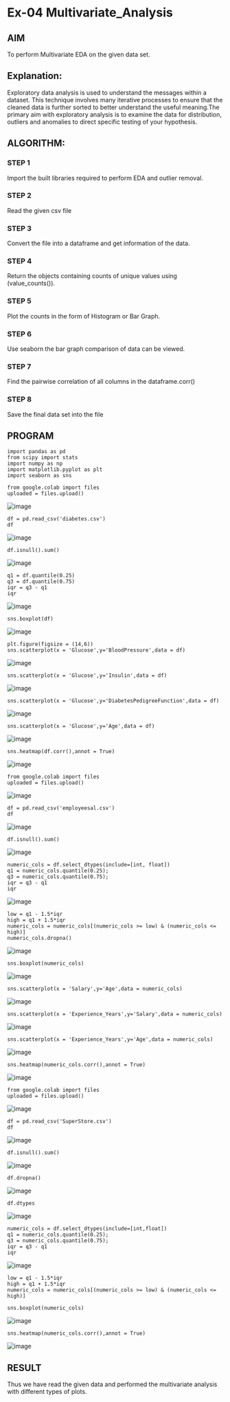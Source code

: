 
# Ex-04 Multivariate_Analysis
## AIM
To perform Multivariate EDA on the given data set.
 
## Explanation:
Exploratory data analysis is used to understand the messages within a dataset. This technique involves many iterative processes to ensure that the cleaned data is further sorted to better understand the useful meaning.The primary aim with exploratory analysis is to examine the data for distribution, outliers and anomalies to direct specific testing of your hypothesis.

## ALGORITHM:
### STEP 1
Import the built libraries required to perform EDA and outlier removal.

### STEP 2
Read the given csv file

### STEP 3
Convert the file into a dataframe and get information of the data.

### STEP 4
Return the objects containing counts of unique values using (value_counts()).

### STEP 5
Plot the counts in the form of Histogram or Bar Graph.

### STEP 6
Use seaborn the bar graph comparison of data can be viewed.

### STEP 7
Find the pairwise correlation of all columns in the dataframe.corr()

### STEP 8
Save the final data set into the file

## PROGRAM
~~~
import pandas as pd
from scipy import stats
import numpy as np
import matplotlib.pyplot as plt
import seaborn as sns
~~~
~~~
from google.colab import files
uploaded = files.upload()
~~~
![image](https://github.com/Kulaganachi/Multivariate_Analysis/assets/133641126/e6107443-5485-483a-b28e-177cdf08a693)

~~~
df = pd.read_csv('diabetes.csv')
df
~~~
![image](https://github.com/Kulaganachi/Multivariate_Analysis/assets/133641126/e26ed41c-cbde-4e44-acd0-414c33adec44)

~~~
df.isnull().sum()
~~~~
![image](https://github.com/Kulaganachi/Multivariate_Analysis/assets/133641126/fa79a84f-0560-41be-9b82-d9108f1ae9d2)

~~~
q1 = df.quantile(0.25)
q3 = df.quantile(0.75)
iqr = q3 - q1
iqr
~~~
![image](https://github.com/Kulaganachi/Multivariate_Analysis/assets/133641126/7ef393cf-de36-4f9b-8695-a64aba0b0688)

~~~
sns.boxplot(df)
~~~
![image](https://github.com/Kulaganachi/Multivariate_Analysis/assets/133641126/84375714-c2e8-4b42-b062-e2b397f64050)

~~~
plt.figure(figsize = (14,6))
sns.scatterplot(x = 'Glucose',y='BloodPressure',data = df)
~~~
![image](https://github.com/Kulaganachi/Multivariate_Analysis/assets/133641126/470d5163-647a-4aed-a773-93cf25cd3edb)

~~~
sns.scatterplot(x = 'Glucose',y='Insulin',data = df)
~~~
![image](https://github.com/Kulaganachi/Multivariate_Analysis/assets/133641126/e01ed90e-ce39-477a-ab1e-49cfcab33815)

~~~
sns.scatterplot(x = 'Glucose',y='DiabetesPedigreeFunction',data = df)
~~~
![image](https://github.com/Kulaganachi/Multivariate_Analysis/assets/133641126/003e67e1-6465-4d4e-a9d9-a9286b90034c)

~~~
sns.scatterplot(x = 'Glucose',y='Age',data = df)
~~~
![image](https://github.com/Kulaganachi/Multivariate_Analysis/assets/133641126/bf7dba38-e019-46ae-b74d-6ee5ad5f5b0c)

~~~
sns.heatmap(df.corr(),annot = True)
~~~
![image](https://github.com/Kulaganachi/Multivariate_Analysis/assets/133641126/cd11464e-28ef-439f-b4f5-32ac523c2f88)

~~~
from google.colab import files
uploaded = files.upload()
~~~
![image](https://github.com/Kulaganachi/Multivariate_Analysis/assets/133641126/59c64c4e-90cb-41e3-a0df-37985f99bf28)

~~~
df = pd.read_csv('employeesal.csv')
df
~~~
![image](https://github.com/Kulaganachi/Multivariate_Analysis/assets/133641126/e3d3bfd8-4cc9-4026-992d-394b72649555)

~~~
df.isnull().sum()
~~~
![image](https://github.com/Kulaganachi/Multivariate_Analysis/assets/133641126/bd1cd0ee-b399-4d24-87ae-845ddd858af1)

~~~
numeric_cols = df.select_dtypes(include=[int, float])
q1 = numeric_cols.quantile(0.25);
q3 = numeric_cols.quantile(0.75);
iqr = q3 - q1
iqr
~~~
![image](https://github.com/Kulaganachi/Multivariate_Analysis/assets/133641126/1cc92292-fa4d-44f4-969e-773e2eb1e355)

~~~
low = q1 - 1.5*iqr
high = q1 + 1.5*iqr
numeric_cols = numeric_cols[(numeric_cols >= low) & (numeric_cols <= high)]
numeric_cols.dropna()
~~~
![image](https://github.com/Kulaganachi/Multivariate_Analysis/assets/133641126/805b0cb4-cac4-4b80-a068-4d6468ffb58b)

~~~
sns.boxplot(numeric_cols)
~~~
![image](https://github.com/Kulaganachi/Multivariate_Analysis/assets/133641126/50695ad5-e577-41c0-ab2a-f5e9f3a963cf)

~~~
sns.scatterplot(x = 'Salary',y='Age',data = numeric_cols)
~~~
![image](https://github.com/Kulaganachi/Multivariate_Analysis/assets/133641126/564265df-d83c-4989-8473-5ff4c2e51c68)

~~~
sns.scatterplot(x = 'Experience_Years',y='Salary',data = numeric_cols)
~~~
![image](https://github.com/Kulaganachi/Multivariate_Analysis/assets/133641126/b6c026ec-872c-4924-a931-7121d30451c3)

~~~
sns.scatterplot(x = 'Experience_Years',y='Age',data = numeric_cols)
~~~
![image](https://github.com/Kulaganachi/Multivariate_Analysis/assets/133641126/f1036adf-036f-4796-8ca3-3ee5ec9a988d)

~~~
sns.heatmap(numeric_cols.corr(),annot = True)
~~~
![image](https://github.com/Kulaganachi/Multivariate_Analysis/assets/133641126/6c2c6ed6-3f73-414d-b030-4c3e13c04443)

~~~
from google.colab import files
uploaded = files.upload()
~~~
![image](https://github.com/Kulaganachi/Multivariate_Analysis/assets/133641126/9752b443-23e0-404e-9f34-e4fbaefaab75)

~~~
df = pd.read_csv('SuperStore.csv')
df
~~~
![image](https://github.com/Kulaganachi/Multivariate_Analysis/assets/133641126/a5b09253-e0ef-4697-b6aa-c190b97285b8)

~~~
df.isnull().sum()
~~~
![image](https://github.com/Kulaganachi/Multivariate_Analysis/assets/133641126/09906d2f-2b2d-4723-8e74-547e9b60fcb6)

~~~
df.dropna()
~~~
![image](https://github.com/Kulaganachi/Multivariate_Analysis/assets/133641126/0aaa46f0-e4d9-4eb5-8367-e698238940d2)

~~~
df.dtypes
~~~
![image](https://github.com/Kulaganachi/Multivariate_Analysis/assets/133641126/dd56b8c6-dd76-4d8f-800a-186c03535231)

~~~
numeric_cols = df.select_dtypes(include=[int,float])
q1 = numeric_cols.quantile(0.25);
q3 = numeric_cols.quantile(0.75);
iqr = q3 - q1
iqr
~~~
![image](https://github.com/Kulaganachi/Multivariate_Analysis/assets/133641126/15dc5503-fb48-40c2-b58a-98f8c2896879)

~~~
low = q1 - 1.5*iqr
high = q1 + 1.5*iqr
numeric_cols = numeric_cols[(numeric_cols >= low) & (numeric_cols <= high)]
~~~
~~~
sns.boxplot(numeric_cols)
~~~
![image](https://github.com/Kulaganachi/Multivariate_Analysis/assets/133641126/75e99ef2-fdbf-42ce-922a-86d9dfb12e79)

~~~
sns.heatmap(numeric_cols.corr(),annot = True)
~~~
![image](https://github.com/Kulaganachi/Multivariate_Analysis/assets/133641126/0f0e95f4-9550-4bc6-87ef-ebd0e40ab270)


## RESULT
Thus we have read the given data and performed the multivariate analysis with different types of plots.


